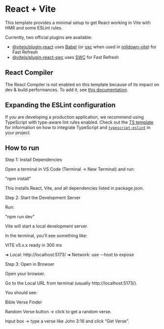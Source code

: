 # React + Vite

This template provides a minimal setup to get React working in Vite with HMR and some ESLint rules.

Currently, two official plugins are available:

- [@vitejs/plugin-react](https://github.com/vitejs/vite-plugin-react/blob/main/packages/plugin-react) uses [Babel](https://babeljs.io/) (or [oxc](https://oxc.rs) when used in [rolldown-vite](https://vite.dev/guide/rolldown)) for Fast Refresh
- [@vitejs/plugin-react-swc](https://github.com/vitejs/vite-plugin-react/blob/main/packages/plugin-react-swc) uses [SWC](https://swc.rs/) for Fast Refresh

## React Compiler

The React Compiler is not enabled on this template because of its impact on dev & build performances. To add it, see [this documentation](https://react.dev/learn/react-compiler/installation).

## Expanding the ESLint configuration

If you are developing a production application, we recommend using TypeScript with type-aware lint rules enabled. Check out the [TS template](https://github.com/vitejs/vite/tree/main/packages/create-vite/template-react-ts) for information on how to integrate TypeScript and [`typescript-eslint`](https://typescript-eslint.io) in your project.

## How to run

Step 1: Install Dependencies

Open a terminal in VS Code (Terminal → New Terminal) and run:

"npm install"


This installs React, Vite, and all dependencies listed in package.json.

Step 2: Start the Development Server

Run:

"npm run dev"


Vite will start a local development server.

In the terminal, you’ll see something like:

  VITE v5.x.x  ready in 300 ms

  ➜  Local:   http://localhost:5173/
  ➜  Network: use --host to expose

Step 3: Open in Browser

Open your browser.

Go to the Local URL from terminal (usually http://localhost:5173/).

You should see:

Bible Verse Finder

Random Verse button → click to get a random verse.

Input box → type a verse like John 3:16 and click “Get Verse”.
